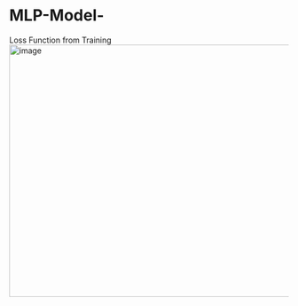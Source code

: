 # MLP-Model-

Loss Function from Training
<img width="562" height="455" alt="image" src="https://github.com/user-attachments/assets/c318906d-ac87-4ec9-bf3a-818402989755" />
